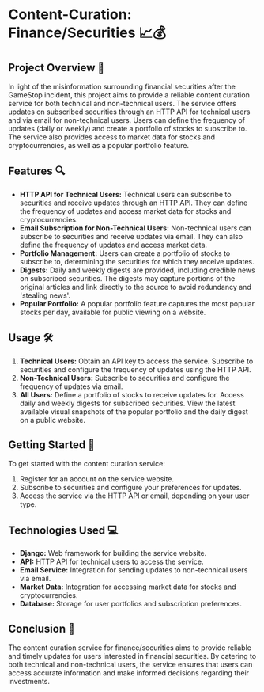 # Content-Curation: Finance/Securities 📈💰

## Project Overview 🚀

In light of the misinformation surrounding financial securities after the GameStop incident, this project aims to provide a reliable content curation service for both technical and non-technical users. The service offers updates on subscribed securities through an HTTP API for technical users and via email for non-technical users. Users can define the frequency of updates (daily or weekly) and create a portfolio of stocks to subscribe to. The service also provides access to market data for stocks and cryptocurrencies, as well as a popular portfolio feature.

## Features 🔍

- **HTTP API for Technical Users:** Technical users can subscribe to securities and receive updates through an HTTP API. They can define the frequency of updates and access market data for stocks and cryptocurrencies.
- **Email Subscription for Non-Technical Users:** Non-technical users can subscribe to securities and receive updates via email. They can also define the frequency of updates and access market data.
- **Portfolio Management:** Users can create a portfolio of stocks to subscribe to, determining the securities for which they receive updates.
- **Digests:** Daily and weekly digests are provided, including credible news on subscribed securities. The digests may capture portions of the original articles and link directly to the source to avoid redundancy and 'stealing news'.
- **Popular Portfolio:** A popular portfolio feature captures the most popular stocks per day, available for public viewing on a website.

## Usage 🛠️

1. **Technical Users:** Obtain an API key to access the service. Subscribe to securities and configure the frequency of updates using the HTTP API.
2. **Non-Technical Users:** Subscribe to securities and configure the frequency of updates via email.
3. **All Users:** Define a portfolio of stocks to receive updates for. Access daily and weekly digests for subscribed securities. View the latest available visual snapshots of the popular portfolio and the daily digest on a public website.

## Getting Started 🏁

To get started with the content curation service:

1. Register for an account on the service website.
2. Subscribe to securities and configure your preferences for updates.
3. Access the service via the HTTP API or email, depending on your user type.

## Technologies Used 💻

- **Django:** Web framework for building the service website.
- **API:** HTTP API for technical users to access the service.
- **Email Service:** Integration for sending updates to non-technical users via email.
- **Market Data:** Integration for accessing market data for stocks and cryptocurrencies.
- **Database:** Storage for user portfolios and subscription preferences.

## Conclusion 🎉

The content curation service for finance/securities aims to provide reliable and timely updates for users interested in financial securities. By catering to both technical and non-technical users, the service ensures that users can access accurate information and make informed decisions regarding their investments.
